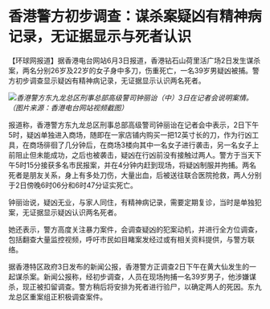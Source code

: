 

# 香港警方初步调查：谋杀案疑凶有精神病记录，无证据显示与死者认识

【环球网报道】据香港电台网站6月3日报道，香港钻石山荷里活广场2日发生谋杀案，两名分别26岁及22岁的女子身中多刀，伤重死亡，一名39岁男疑凶被捕。警方初步调查显示疑凶有精神病记录，无证据显示认识两名死者。

![](https://inews.gtimg.com/om_bt/OXiRAvqCoR3Lyqxb-qVFemwdd0F-z2LnRva_DTt8TemnMAA/1000)_香港警方东九龙总区刑事总部高级警司钟丽诒（中）3日在记者会说明案情。（图片来源：香港电台网站视频截图）_

报道称，香港警方东九龙总区刑事总部高级警司钟丽诒在记者会中表示，2日下午5时，疑凶单独进入商场，随即在一家店铺内购买一把12英寸长的刀，作为行凶工具，在商场徘徊了几分钟后，在商场3楼向其中一名女子进行袭击，另一名女子上前阻止但未能成功，之后也被袭击，疑凶在行凶前没有接触过两人。警方于当天下午5时15分接获多名市民报案，并在4分钟内赶到现场，将疑凶制服并拘捕。两名死者是朋友关系，身上有多处刀伤，大量出血，后被送往联合医院抢救，两人分别于2日傍晚6时06分和6时47分证实死亡。

钟丽诒说，疑凶无业，与家人同住，有精神病记录，需要定期复诊，当时是单独犯案，无证据显示疑凶认识两名死者。

她还表示，警方高度关注暴力案件，会调查疑凶的犯案动机，并进行全方位调查，包括翻查大量监控视频，呼吁市民如目睹案发经过或有相关资料提供，与警方联络。

据香港特区政府3日发布的新闻公报，香港警方正调查2日下午在黄大仙发生的一起谋杀案。新闻公报称，经初步调查，人员在现场拘捕一名39岁男子，他涉嫌谋杀，现正被扣留调查。警方稍后将安排为死者进行验尸，以确定两人的死因。东九龙总区重案组正积极调查案件。

